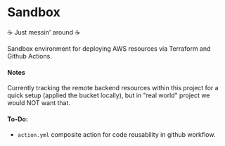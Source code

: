 # Sandbox

:coffee: Just messin' around :coffee:

Sandbox environment for deploying AWS resources via Terraform and Github Actions.

#### Notes
Currently tracking the remote backend resources within this project for a quick setup (applied the bucket locally), but in "real world" project we would NOT want that.

#### To-Do:
* `action.yml` composite action for code reusability in github workflow.